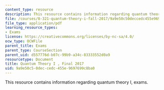 ```yaml
---
content_type: resource
description: This resource contains information regarding quantum theory I, exams.
file: /courses/8-321-quantum-theory-i-fall-2017/9a9e50c50deccedc455e9697699c8ba0_MIT8_321F17_Final_2017.pdf
file_type: application/pdf
learning_resource_types:
- Exams
license: https://creativecommons.org/licenses/by-nc-sa/4.0/
ocw_type: OCWFile
parent_title: Exams
parent_type: CourseSection
parent_uid: d557776d-b07c-99b9-a34c-83333552d0a9
resourcetype: Document
title: Quantum Theory I , Final 2017
uid: 9a9e50c5-0dec-cedc-455e-9697699c8ba0
---
```

This resource contains information regarding quantum theory I, exams.